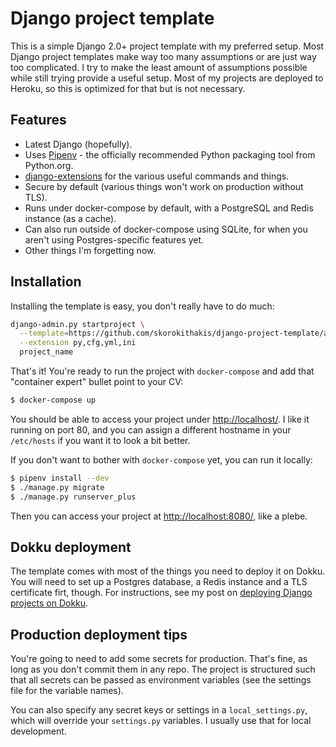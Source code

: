 # Django project template

This is a simple Django 2.0+ project template with my preferred setup. Most Django project templates make way too many
assumptions or are just way too complicated. I try to make the least amount of assumptions possible while still trying
provide a useful setup. Most of my projects are deployed to Heroku, so this is optimized for that but is not necessary.

## Features

- Latest Django (hopefully).
- Uses [Pipenv](https://github.com/kennethreitz/pipenv) - the officially recommended Python packaging tool from Python.org.
- [django-extensions](http://django-extensions.readthedocs.org) for the various useful commands and things.
- Secure by default (various things won't work on production without TLS).
- Runs under docker-compose by default, with a PostgreSQL and Redis instance (as a cache).
- Can also run outside of docker-compose using SQLite, for when you aren't using Postgres-specific features yet.
- Other things I'm forgetting now.


## Installation

Installing the template is easy, you don't really have to do much:

```bash
django-admin.py startproject \
  --template=https://github.com/skorokithakis/django-project-template/archive/master.zip \
  --extension py,cfg,yml,ini
  project_name
```

That's it! You're ready to run the project with `docker-compose` and add that "container expert" bullet point to your
CV:

```bash
$ docker-compose up
```

You should be able to access your project under [http://localhost/](http://localhost/). I like it running on port 80,
and you can assign a different hostname in your `/etc/hosts` if you want it to look a bit better.

If you don't want to bother with `docker-compose` yet, you can run it locally:

```bash
$ pipenv install --dev
$ ./manage.py migrate
$ ./manage.py runserver_plus
```

Then you can access your project at [http://localhost:8080/](http://localhost:8080/), like a plebe.


## Dokku deployment

The template comes with most of the things you need to deploy it on Dokku. You will need to set up a Postgres database,
a Redis instance and a TLS certificate firt, though. For instructions, see my post on [deploying Django projects on
Dokku](https://www.stavros.io/posts/deploy-django-dokku/).


## Production deployment tips

You're going to need to add some secrets for production. That's fine, as long as you don't commit them in any repo. The
project is structured such that all secrets can be passed as environment variables (see the settings file for the
variable names).

You can also specify any secret keys or settings in a `local_settings.py`, which will override your `settings.py`
variables. I usually use that for local development.
